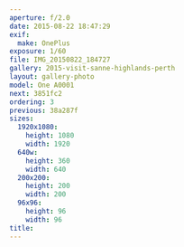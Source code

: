 ```yaml
---
aperture: f/2.0
date: 2015-08-22 18:47:29
exif:
  make: OnePlus
exposure: 1/60
file: IMG_20150822_184727
gallery: 2015-visit-sanne-highlands-perth
layout: gallery-photo
model: One A0001
next: 3851fc2
ordering: 3
previous: 38a287f
sizes:
  1920x1080:
    height: 1080
    width: 1920
  640w:
    height: 360
    width: 640
  200x200:
    height: 200
    width: 200
  96x96:
    height: 96
    width: 96
title: 
---
```

